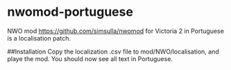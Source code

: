 # nwomod-portuguese
NWO mod https://github.com/simsulla/nwomod for Victoria 2 in Portuguese is a localisation patch. 

##Installation
Copy the localization .csv file to mod/NWO/localisation, and playe the mod.
You should now see all text in Portuguese.
